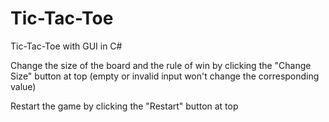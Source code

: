 # Tic-Tac-Toe
Tic-Tac-Toe with GUI in C#

Change the size of the board and the rule of win by clicking the "Change Size" button at top
(empty or invalid input won't change the corresponding value)

Restart the game by clicking the "Restart" button at top